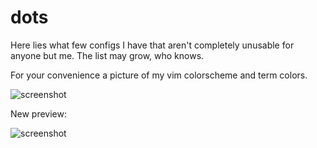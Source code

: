 # dots

Here lies what few configs I have that aren't completely unusable for anyone but me. The list may grow, who knows.

For your convenience a picture of my vim colorscheme and term colors.

![screenshot](https://raw.githubusercontent.com/m3atatarian/dots/master/vim.png)

New preview:

![screenshot](https://raw.githubusercontent.com/m3atatarian/dots/master/win.png)
